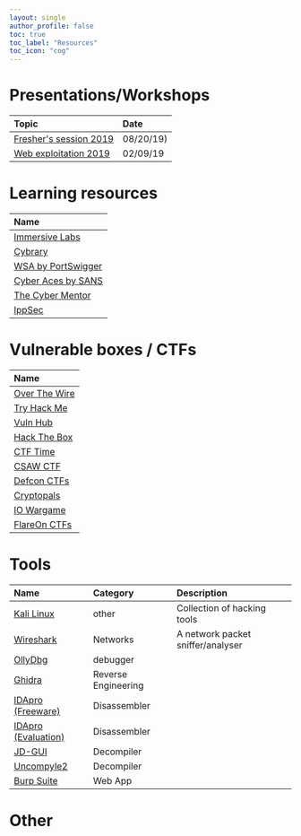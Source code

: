 ```yaml
---
layout: single
author_profile: false
toc: true
toc_label: "Resources"
toc_icon: "cog"
---
```

# Presentations/Workshops
| Topic  | Date | 
|:-----------------|:----------|
[Fresher's session 2019](https://drive.google.com/open?id=1EjH3fUwpRcj9CamOM_03YdpY5_DNAvSS) |  08/20/19) |
[Web exploitation 2019](https://drive.google.com/file/d/18t87wjQnJvos3y3Aq0zj9XNUVgfcFknQ/view?usp=sharing) | 02/09/19

# Learning resources
|Name|
|:---------------------------|
|[Immersive Labs](https://immersivelabs.online/signin) |
|[Cybrary](https://www.cybrary.it/) |
|[WSA by PortSwigger](https://portswigger.net/web-security) |
|[Cyber Aces by SANS](https://www.cyberaces.org/courses.html) |
|[The Cyber Mentor](https://www.youtube.com/channel/UC0ArlFuFYMpEewyRBzdLHiw) |
|[IppSec](https://www.youtube.com/channel/UCa6eh7gCkpPo5XXUDfygQQA)|

# Vulnerable boxes / CTFs
|Name|
|:----------------
|[Over The Wire](https://overthewire.org/wargames/) |
|[Try Hack Me](https://tryhackme.com/dashboard) |
|[Vuln Hub](https://www.vulnhub.com/) |
|[Hack The Box](https://www.hackthebox.eu/home) |
|[CTF Time](https://ctftime.org/event/list/upcoming) |
|[CSAW CTF](https://365.csaw.io/) |
|[Defcon CTFs](https://ctftime.org/ctf/1/) |
|[Cryptopals](https://cryptopals.com/) |
|[IO Wargame](https://io.netgarage.org/) |
|[FlareOn CTFs](http://flare-on.com/) |

# Tools
| Name  | Category | Description |
|:------|:---------|:------------|
|[Kali Linux](https://www.kali.org/)|other|Collection of hacking tools|
|[Wireshark](https://www.wireshark.org/)|Networks|A network packet sniffer/analyser|
|[OllyDbg](http://www.ollydbg.de/)|debugger||
|[Ghidra](https://ghidra-sre.org/)|Reverse Engineering||
|[IDApro (Freeware)](https://www.hex-rays.com/products/ida/support/download_freeware.shtml)|Disassembler||
|[IDApro (Evaluation)](https://out7.hex-rays.com/demo/request)|Disassembler||
|[JD-GUI](http://java-decompiler.github.io/)|Decompiler||
|[Uncompyle2](https://github.com/Mysterie/uncompyle2)|Decompiler||
|[Burp Suite](https://portswigger.net/burp)|Web App||

# Other
